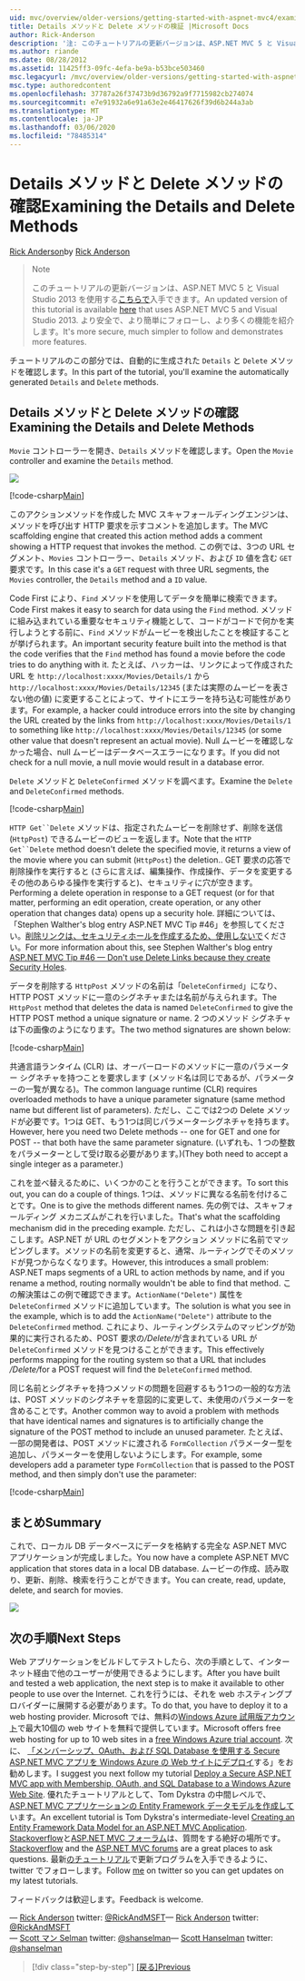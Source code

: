 ```yaml
---
uid: mvc/overview/older-versions/getting-started-with-aspnet-mvc4/examining-the-details-and-delete-methods
title: Details メソッドと Delete メソッドの検証 |Microsoft Docs
author: Rick-Anderson
description: '注: このチュートリアルの更新バージョンは、ASP.NET MVC 5 と Visual Studio 2013 を使用するこちらで入手できます。 より安全で、より簡単にフォローとデモができます...'
ms.author: riande
ms.date: 08/28/2012
ms.assetid: 11425ff3-09fc-4efa-be9a-b53bce503460
msc.legacyurl: /mvc/overview/older-versions/getting-started-with-aspnet-mvc4/examining-the-details-and-delete-methods
msc.type: authoredcontent
ms.openlocfilehash: 37787a26f37473b9d36792a9f7715982cb274074
ms.sourcegitcommit: e7e91932a6e91a63e2e46417626f39d6b244a3ab
ms.translationtype: MT
ms.contentlocale: ja-JP
ms.lasthandoff: 03/06/2020
ms.locfileid: "78485314"
---
```

# <a name="examining-the-details-and-delete-methods"></a><span data-ttu-id="662bf-104">Details メソッドと Delete メソッドの確認</span><span class="sxs-lookup"><span data-stu-id="662bf-104">Examining the Details and Delete Methods</span></span>

<span data-ttu-id="662bf-105">[Rick Anderson](https://twitter.com/RickAndMSFT)</span><span class="sxs-lookup"><span data-stu-id="662bf-105">by [Rick Anderson](https://twitter.com/RickAndMSFT)</span></span>

> > [!NOTE]
> > <span data-ttu-id="662bf-106">このチュートリアルの更新バージョンは、ASP.NET MVC 5 と Visual Studio 2013 を使用する[こちらで](../../getting-started/introduction/getting-started.md)入手できます。</span><span class="sxs-lookup"><span data-stu-id="662bf-106">An updated version of this tutorial is available [here](../../getting-started/introduction/getting-started.md) that uses ASP.NET MVC 5 and Visual Studio 2013.</span></span> <span data-ttu-id="662bf-107">より安全で、より簡単にフォローし、より多くの機能を紹介します。</span><span class="sxs-lookup"><span data-stu-id="662bf-107">It's more secure, much simpler to follow and demonstrates more features.</span></span>

<span data-ttu-id="662bf-108">チュートリアルのこの部分では、自動的に生成された `Details` と `Delete` メソッドを確認します。</span><span class="sxs-lookup"><span data-stu-id="662bf-108">In this part of the tutorial, you'll examine the automatically generated `Details` and `Delete` methods.</span></span>

## <a name="examining-the-details-and-delete-methods"></a><span data-ttu-id="662bf-109">Details メソッドと Delete メソッドの確認</span><span class="sxs-lookup"><span data-stu-id="662bf-109">Examining the Details and Delete Methods</span></span>

<span data-ttu-id="662bf-110">`Movie` コントローラーを開き、`Details` メソッドを確認します。</span><span class="sxs-lookup"><span data-stu-id="662bf-110">Open the `Movie` controller and examine the `Details` method.</span></span>

![](examining-the-details-and-delete-methods/_static/image1.png)

[!code-csharp[Main](examining-the-details-and-delete-methods/samples/sample1.cs)]

<span data-ttu-id="662bf-111">このアクションメソッドを作成した MVC スキャフォールディングエンジンは、メソッドを呼び出す HTTP 要求を示すコメントを追加します。</span><span class="sxs-lookup"><span data-stu-id="662bf-111">The MVC scaffolding engine that created this action method adds a comment showing a HTTP request that invokes the method.</span></span> <span data-ttu-id="662bf-112">この例では、3つの URL セグメント、`Movies` コントローラー、`Details` メソッド、および `ID` 値を含む `GET` 要求です。</span><span class="sxs-lookup"><span data-stu-id="662bf-112">In this case it's a `GET` request with three URL segments, the `Movies` controller, the `Details` method and a `ID` value.</span></span>

<span data-ttu-id="662bf-113">Code First により、`Find` メソッドを使用してデータを簡単に検索できます。</span><span class="sxs-lookup"><span data-stu-id="662bf-113">Code First makes it easy to search for data using the `Find` method.</span></span> <span data-ttu-id="662bf-114">メソッドに組み込まれている重要なセキュリティ機能として、コードがコードで何かを実行しようとする前に、`Find` メソッドがムービーを検出したことを検証することが挙げられます。</span><span class="sxs-lookup"><span data-stu-id="662bf-114">An important security feature built into the method is that the code verifies that the `Find` method has found a movie before the code tries to do anything with it.</span></span> <span data-ttu-id="662bf-115">たとえば、ハッカーは、リンクによって作成された URL を `http://localhost:xxxx/Movies/Details/1` から `http://localhost:xxxx/Movies/Details/12345` (または実際のムービーを表さない他の値) に変更することによって、サイトにエラーを持ち込む可能性があります。</span><span class="sxs-lookup"><span data-stu-id="662bf-115">For example, a hacker could introduce errors into the site by changing the URL created by the links from `http://localhost:xxxx/Movies/Details/1` to something like `http://localhost:xxxx/Movies/Details/12345` (or some other value that doesn't represent an actual movie).</span></span> <span data-ttu-id="662bf-116">Null ムービーを確認しなかった場合、null ムービーはデータベースエラーになります。</span><span class="sxs-lookup"><span data-stu-id="662bf-116">If you did not check for a null movie, a null movie would result in a database error.</span></span>

<span data-ttu-id="662bf-117">`Delete` メソッドと `DeleteConfirmed` メソッドを調べます。</span><span class="sxs-lookup"><span data-stu-id="662bf-117">Examine the `Delete` and `DeleteConfirmed` methods.</span></span>

[!code-csharp[Main](examining-the-details-and-delete-methods/samples/sample2.cs?highlight=17)]

<span data-ttu-id="662bf-118">`HTTP Get``Delete` メソッドは、指定されたムービーを削除せず、削除を送信 (`HttpPost`) できるムービーのビューを返します。</span><span class="sxs-lookup"><span data-stu-id="662bf-118">Note that the `HTTP Get``Delete` method doesn't delete the specified movie, it returns a view of the movie where you can submit (`HttpPost`) the deletion..</span></span> <span data-ttu-id="662bf-119">GET 要求の応答で削除操作を実行すると (さらに言えば、編集操作、作成操作、データを変更するその他のあらゆる操作を実行すると)、セキュリティに穴が空きます。</span><span class="sxs-lookup"><span data-stu-id="662bf-119">Performing a delete operation in response to a GET request (or for that matter, performing an edit operation, create operation, or any other operation that changes data) opens up a security hole.</span></span> <span data-ttu-id="662bf-120">詳細については、「Stephen Walther's blog entry ASP.NET MVC Tip #46」を参照してください。[削除リンクは、セキュリティホールを作成するため、使用しないで](http://stephenwalther.com/blog/archive/2009/01/21/asp.net-mvc-tip-46-ndash-donrsquot-use-delete-links-because.aspx)ください。</span><span class="sxs-lookup"><span data-stu-id="662bf-120">For more information about this, see Stephen Walther's blog entry [ASP.NET MVC Tip #46 — Don't use Delete Links because they create Security Holes](http://stephenwalther.com/blog/archive/2009/01/21/asp.net-mvc-tip-46-ndash-donrsquot-use-delete-links-because.aspx).</span></span>

<span data-ttu-id="662bf-121">データを削除する `HttpPost` メソッドの名前は「`DeleteConfirmed`」になり、HTTP POST メソッドに一意のシグネチャまたは名前が与えられます。</span><span class="sxs-lookup"><span data-stu-id="662bf-121">The `HttpPost` method that deletes the data is named `DeleteConfirmed` to give the HTTP POST method a unique signature or name.</span></span> <span data-ttu-id="662bf-122">2 つのメソッド シグネチャは下の画像のようになります。</span><span class="sxs-lookup"><span data-stu-id="662bf-122">The two method signatures are shown below:</span></span>

[!code-csharp[Main](examining-the-details-and-delete-methods/samples/sample3.cs)]

<span data-ttu-id="662bf-123">共通言語ランタイム (CLR) は、オーバーロードのメソッドに一意のパラメーター シグネチャを持つことを要求します (メソッド名は同じであるが、パラメーターの一覧が異なる)。</span><span class="sxs-lookup"><span data-stu-id="662bf-123">The common language runtime (CLR) requires overloaded methods to have a unique parameter signature (same method name but different list of parameters).</span></span> <span data-ttu-id="662bf-124">ただし、ここでは2つの Delete メソッドが必要です。1つは GET、もう1つは同じパラメーターシグネチャを持ちます。</span><span class="sxs-lookup"><span data-stu-id="662bf-124">However, here you need two Delete methods -- one for GET and one for POST -- that both have the same parameter signature.</span></span> <span data-ttu-id="662bf-125">(いずれも、1 つの整数をパラメーターとして受け取る必要があります。)</span><span class="sxs-lookup"><span data-stu-id="662bf-125">(They both need to accept a single integer as a parameter.)</span></span>

<span data-ttu-id="662bf-126">これを並べ替えるために、いくつかのことを行うことができます。</span><span class="sxs-lookup"><span data-stu-id="662bf-126">To sort this out, you can do a couple of things.</span></span> <span data-ttu-id="662bf-127">1つは、メソッドに異なる名前を付けることです。</span><span class="sxs-lookup"><span data-stu-id="662bf-127">One is to give the methods different names.</span></span> <span data-ttu-id="662bf-128">先の例では、スキャフォールディング メカニズムがこれを行いました。</span><span class="sxs-lookup"><span data-stu-id="662bf-128">That's what the scaffolding mechanism did in the preceding example.</span></span> <span data-ttu-id="662bf-129">ただし、これは小さな問題を引き起こします。ASP.NET が URL のセグメントをアクション メソッドに名前でマッピングします。メソッドの名前を変更すると、通常、ルーティングでそのメソッドが見つからなくなります。</span><span class="sxs-lookup"><span data-stu-id="662bf-129">However, this introduces a small problem: ASP.NET maps segments of a URL to action methods by name, and if you rename a method, routing normally wouldn't be able to find that method.</span></span> <span data-ttu-id="662bf-130">この解決策はこの例で確認できます。`ActionName("Delete")` 属性を `DeleteConfirmed` メソッドに追加しています。</span><span class="sxs-lookup"><span data-stu-id="662bf-130">The solution is what you see in the example, which is to add the `ActionName("Delete")` attribute to the `DeleteConfirmed` method.</span></span> <span data-ttu-id="662bf-131">これにより、ルーティングシステムのマッピングが効果的に実行されるため、POST 要求の<em>/Delete/</em>が含まれている URL が `DeleteConfirmed` メソッドを見つけることができます。</span><span class="sxs-lookup"><span data-stu-id="662bf-131">This effectively performs mapping for the routing system so that a URL that includes <em>/Delete/</em>for a POST request will find the `DeleteConfirmed` method.</span></span>

<span data-ttu-id="662bf-132">同じ名前とシグネチャを持つメソッドの問題を回避するもう1つの一般的な方法は、POST メソッドのシグネチャを意図的に変更して、未使用のパラメーターを含めることです。</span><span class="sxs-lookup"><span data-stu-id="662bf-132">Another common way to avoid a problem with methods that have identical names and signatures is to artificially change the signature of the POST method to include an unused parameter.</span></span> <span data-ttu-id="662bf-133">たとえば、一部の開発者は、POST メソッドに渡される `FormCollection` パラメーター型を追加し、パラメーターを使用しないようにします。</span><span class="sxs-lookup"><span data-stu-id="662bf-133">For example, some developers add a parameter type `FormCollection` that is passed to the POST method, and then simply don't use the parameter:</span></span>

[!code-csharp[Main](examining-the-details-and-delete-methods/samples/sample4.cs)]

## <a name="summary"></a><span data-ttu-id="662bf-134">まとめ</span><span class="sxs-lookup"><span data-stu-id="662bf-134">Summary</span></span>

<span data-ttu-id="662bf-135">これで、ローカル DB データベースにデータを格納する完全な ASP.NET MVC アプリケーションが完成しました。</span><span class="sxs-lookup"><span data-stu-id="662bf-135">You now have a complete ASP.NET MVC application that stores data in a local DB database.</span></span> <span data-ttu-id="662bf-136">ムービーの作成、読み取り、更新、削除、検索を行うことができます。</span><span class="sxs-lookup"><span data-stu-id="662bf-136">You can create, read, update, delete, and search for movies.</span></span>

![](examining-the-details-and-delete-methods/_static/image2.png)

## <a name="next-steps"></a><span data-ttu-id="662bf-137">次の手順</span><span class="sxs-lookup"><span data-stu-id="662bf-137">Next Steps</span></span>

<span data-ttu-id="662bf-138">Web アプリケーションをビルドしてテストしたら、次の手順として、インターネット経由で他のユーザーが使用できるようにします。</span><span class="sxs-lookup"><span data-stu-id="662bf-138">After you have built and tested a web application, the next step is to make it available to other people to use over the Internet.</span></span> <span data-ttu-id="662bf-139">これを行うには、それを web ホスティングプロバイダーに展開する必要があります。</span><span class="sxs-lookup"><span data-stu-id="662bf-139">To do that, you have to deploy it to a web hosting provider.</span></span> <span data-ttu-id="662bf-140">Microsoft では、無料の[Windows Azure 試用版アカウント](https://www.windowsazure.com/pricing/free-trial/?WT.mc_id=A443DD604)で最大10個の web サイトを無料で提供しています。</span><span class="sxs-lookup"><span data-stu-id="662bf-140">Microsoft offers free web hosting for up to 10 web sites in a [free Windows Azure trial account](https://www.windowsazure.com/pricing/free-trial/?WT.mc_id=A443DD604).</span></span> <span data-ttu-id="662bf-141">次に、 [「メンバーシップ、OAuth、および SQL Database を使用する Secure ASP.NET MVC アプリを Windows Azure の Web サイトにデプロイ](https://docs.microsoft.com/aspnet/core/security/authorization/secure-data)する」をお勧めします。</span><span class="sxs-lookup"><span data-stu-id="662bf-141">I suggest you next follow my tutorial [Deploy a Secure ASP.NET MVC app with Membership, OAuth, and SQL Database to a Windows Azure Web Site](https://docs.microsoft.com/aspnet/core/security/authorization/secure-data).</span></span> <span data-ttu-id="662bf-142">優れたチュートリアルとして、Tom Dykstra の中間レベルで、 [ASP.NET MVC アプリケーションの Entity Framework データモデルを作成して](../../getting-started/getting-started-with-ef-using-mvc/creating-an-entity-framework-data-model-for-an-asp-net-mvc-application.md)います。</span><span class="sxs-lookup"><span data-stu-id="662bf-142">An excellent tutorial is Tom Dykstra's intermediate-level [Creating an Entity Framework Data Model for an ASP.NET MVC Application](../../getting-started/getting-started-with-ef-using-mvc/creating-an-entity-framework-data-model-for-an-asp-net-mvc-application.md).</span></span> <span data-ttu-id="662bf-143">[Stackoverflow](http://stackoverflow.com/help)と[ASP.NET MVC フォーラム](https://forums.asp.net/1146.aspx)は、質問をする絶好の場所です。</span><span class="sxs-lookup"><span data-stu-id="662bf-143">[Stackoverflow](http://stackoverflow.com/help) and the [ASP.NET MVC forums](https://forums.asp.net/1146.aspx) are a great places to ask questions.</span></span> <span data-ttu-id="662bf-144">最新[のチュートリアル](https://twitter.com/RickAndMSFT)で更新プログラムを入手できるように、twitter でフォローします。</span><span class="sxs-lookup"><span data-stu-id="662bf-144">Follow [me](https://twitter.com/RickAndMSFT) on twitter so you can get updates on my latest tutorials.</span></span>

<span data-ttu-id="662bf-145">フィードバックは歓迎します。</span><span class="sxs-lookup"><span data-stu-id="662bf-145">Feedback is welcome.</span></span>

<span data-ttu-id="662bf-146">— [Rick Anderson](https://blogs.msdn.com/rickAndy) twitter: [@RickAndMSFT](https://twitter.com/RickAndMSFT)</span><span class="sxs-lookup"><span data-stu-id="662bf-146">— [Rick Anderson](https://blogs.msdn.com/rickAndy) twitter: [@RickAndMSFT](https://twitter.com/RickAndMSFT)</span></span>  
<span data-ttu-id="662bf-147">— [Scott マン Selman](http://www.hanselman.com/blog/) twitter: [@shanselman](https://twitter.com/shanselman)</span><span class="sxs-lookup"><span data-stu-id="662bf-147">— [Scott Hanselman](http://www.hanselman.com/blog/) twitter: [@shanselman](https://twitter.com/shanselman)</span></span>

> [!div class="step-by-step"]
> <span data-ttu-id="662bf-148">[[戻る]](adding-validation-to-the-model.md)</span><span class="sxs-lookup"><span data-stu-id="662bf-148">[Previous](adding-validation-to-the-model.md)</span></span>
